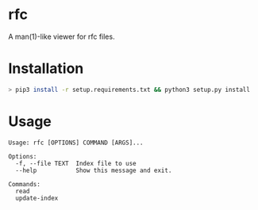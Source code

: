 # rfc

A man(1)-like viewer for rfc files.

# Installation
```Bash
> pip3 install -r setup.requirements.txt && python3 setup.py install
```

# Usage
```
Usage: rfc [OPTIONS] COMMAND [ARGS]...

Options:
  -f, --file TEXT  Index file to use
  --help           Show this message and exit.

Commands:
  read
  update-index
```